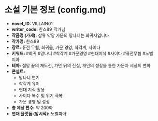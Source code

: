 # 소설 기본 정보 (config.md)

*   **novel_ID:** VILLAIN01
*   **writer_code:** 찬스89_작가님
*   **작품명 (가제):** 삼류 악당 가문의 망나니는 회귀자입니다
*   **작가명:** 찬스89
*   **장르:** 퓨전 무협, 회귀물, 가문 경영, 착각계, 사이다
*   **키워드:** #회귀 #망나니 #착각계 #가문경영 #현대지식 #사이다 #퓨전무협 #노벨피아
*   **테마:** 절망 끝의 재도전, 가면 뒤의 진실, 개인의 성장을 통한 가문과 세상의 변화
*   **콘셉트:**
    *   망나니 연기
    *   착각계 유머
    *   현대 지식 활용
    *   사이다 복수 및 위기 극복
    *   가문 경영 및 성장
*   **총 예상 편수:** 약 200화
*   **연재 플랫폼 (암시적):** 노벨피아